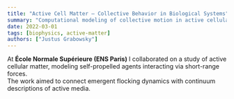 ```yaml
---
title: "Active Cell Matter – Collective Behavior in Biological Systems"
summary: "Computational modeling of collective motion in active cellular systems using coarse-grained particle dynamics."
date: 2022-03-01
tags: [biophysics, active-matter]
authors: ["Justus Grabowsky"]
---
```

At **École Normale Supérieure (ENS Paris)** I collaborated on a study of active cellular matter, modeling self-propelled agents interacting via short-range forces.  
The work aimed to connect emergent flocking dynamics with continuum descriptions of active media.
